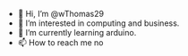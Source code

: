 - 👋 Hi, I’m @wThomas29
- 👀 I’m interested in computing and business.
- 🌱 I’m currently learning arduino.
- 📫 How to reach me no

